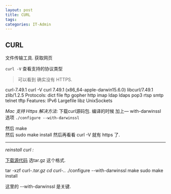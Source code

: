 ```yaml
---
layout: post
title: CURL
tags: 
categories: IT-Admin
---
```


## CURL

文件传输工具.  获取网页


`curl -V` 查看支持的协议类型
> 可以看到 确实没有 HTTPS.

curl-7.49.1 curl -V
curl 7.49.1 (x86_64-apple-darwin15.6.0) libcurl/7.49.1 zlib/1.2.5
Protocols: dict file ftp gopher http imap ldap ldaps pop3 rtsp smtp telnet tftp
Features: IPv6 Largefile libz UnixSockets



*Mac 支持 Https 解决方法*:
下载curl源码包. 编译的时候 加上— with-darwinssl 选项
`./configure --with-darwinssl`

然后 make   
然后 sudo make install
然后再看看 curl -V 就有 https 了.


---- -
*reinstall curl :*

[下载源代码][1]   选tar.gz 这个格式.


tar -xzf curl-***.tar.gz
cd curl-*.*.*
./configure --with-darwinssl
make
sudo make install

这里的 --with-darwinssl 是关键.




[1]:	https://curl.haxx.se/download.html